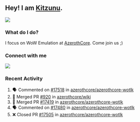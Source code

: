 ## Hey! I am [Kitzunu](https://Github.com/Kitzunu).

<!--<a href="https://github-readme-stats.kitzunu.vercel.app/api?username=Kitzunu&show_icons=true&theme=dark">
  <img align="center" src="https://github-readme-stats.kitzunu.vercel.app/api?username=Kitzunu&show_icons=true&theme=dark" />
</a>-->
<a href="https://github-readme-stats.kitzunu.vercel.app/api?username=Kitzunu&show_icons=true&theme=dark">
  <img align="center" src="https://github-readme-stats.vercel.app/api/top-langs/?username=Kitzunu&layout=compact&theme=dark" />
</a>

### What do I do?

I focus on WoW Emulation at [AzerothCore](https://Github.com/AzerothCore). Come join us ;)

### Connect with me
[![](https://img.shields.io/badge/AzerothCore%20Discord-Connect%20with%20me!-green)](https://discord.com/invite/gkt4y2x)

### Recent Activity

<!--START_SECTION:activity-->
1. 🗣 Commented on [#17518](https://github.com/azerothcore/azerothcore-wotlk/pull/17518#issuecomment-1763496672) in [azerothcore/azerothcore-wotlk](https://github.com/azerothcore/azerothcore-wotlk)
2. 🎉 Merged PR [#920](https://github.com/azerothcore/wiki/pull/920) in [azerothcore/wiki](https://github.com/azerothcore/wiki)
3. 🎉 Merged PR [#17419](https://github.com/azerothcore/azerothcore-wotlk/pull/17419) in [azerothcore/azerothcore-wotlk](https://github.com/azerothcore/azerothcore-wotlk)
4. 🗣 Commented on [#17480](https://github.com/azerothcore/azerothcore-wotlk/pull/17480#issuecomment-1762777303) in [azerothcore/azerothcore-wotlk](https://github.com/azerothcore/azerothcore-wotlk)
5. ❌ Closed PR [#17505](https://github.com/azerothcore/azerothcore-wotlk/pull/17505) in [azerothcore/azerothcore-wotlk](https://github.com/azerothcore/azerothcore-wotlk)
<!--END_SECTION:activity-->
